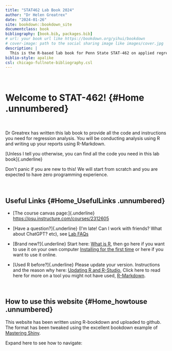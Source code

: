 ```yaml
---
title: "STAT462 Lab Book 2024"
author: "Dr Helen Greatrex"
date: "2024-01-26"
site: bookdown::bookdown_site
documentclass: book
bibliography: [book.bib, packages.bib]
# url: your book url like https://bookdown.org/yihui/bookdown
# cover-image: path to the social sharing image like images/cover.jpg
description: |
  This is the R-based lab book for Penn State STAT-462 on applied regression analysis. To see the accompnying textbook, go to https://online.stat.psu.edu/stat462
biblio-style: apalike
csl: chicago-fullnote-bibliography.csl
---
```


<br>

# Welcome to STAT-462! {#Home .unnumbered}

<br>

Dr Greatrex has written this lab book to provide all the code and instructions you need for regression analysis. You will be conducting analysis using R and writing up your reports using R-Markdown.

[Unless I tell you otherwise, you can find all the code you need in this lab book]{.underline}

Don't panic if you are new to this! We will start from scratch and you are expected to have zero programming experience.

<br>

## Useful Links {#Home_UsefulLinks .unnumbered}

-   [The course canvas page:]{.underline} <https://psu.instructure.com/courses/2312605>

-   [Have a question?]{.underline} (I'm late! Can I work with friends? What about ChatGPT? etc), see [Lab FAQs](#FAQ "Lab FAQs")

-   [Brand new?]{.underline} Start here: [What is R](#WhatIsR), then go here if you want to use it on your own computer [Installing for the first time](#WhatIsR) or here if you want to use it online.

-   [Used R before?]{.underline} Please update your version. Instructions and the reason why here: [Updating R and R-Studio](#Setup_UpdateDesktop), Click here to read here for more on a tool you might not have used, [R-Markdown](#WhatisMarkdown).

<br>

## How to use this website {#Home_howtouse .unnumbered}

This website has been written using R-bookdown and uploaded to github. The format has been tweaked using the excellent bookdown example of [Mastering Shiny](https://mastering-shiny.org/).

Expand here to see how to navigate:

<br>




